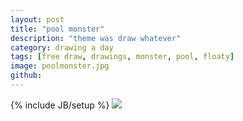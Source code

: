 ```yaml
---
layout: post
title: "pool monster"
description: "theme was draw whatever"
category: drawing a day
tags: [free draw, drawings, monster, pool, floaty]
image: poolmonster.jpg
github: 
---
```

{% include JB/setup %}
<img src="images/paperplusplus.jpg">
